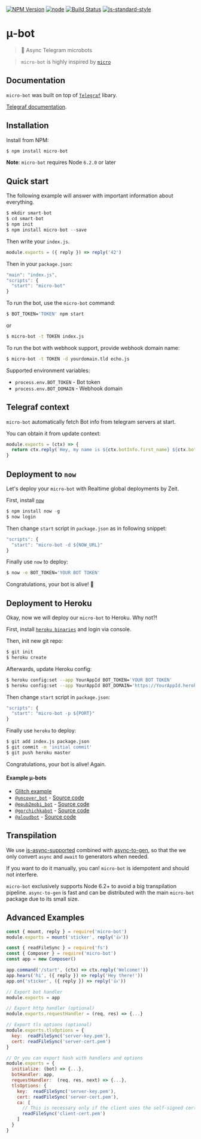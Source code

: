[![NPM Version](https://img.shields.io/npm/v/micro-bot.svg?style=flat-square)](https://www.npmjs.com/package/micro-bot)
[![node](https://img.shields.io/node/v/micro-bot.svg?style=flat-square)](https://www.npmjs.com/package/micro-bot)
[![Build Status](https://img.shields.io/travis/telegraf/micro-bot.svg?branch=master&style=flat-square)](https://travis-ci.org/telegraf/micro-bot)
[![js-standard-style](https://img.shields.io/badge/code%20style-standard-brightgreen.svg?style=flat-square)](http://standardjs.com/)

# μ-bot
> 🤖 Async Telegram microbots

> `micro-bot` is highly inspired by [`micro`](https://github.com/zeit/micro/) 

## Documentation

`micro-bot` was built on top of [`Telegraf`](https://github.com/telegraf/telegraf) libary.

[Telegraf documentation](http://telegraf.js.org).

## Installation

Install from NPM:

```js
$ npm install micro-bot
```

**Note**: `micro-bot` requires Node `6.2.0` or later

## Quick start

The following example will answer with important information about everything.

```js
$ mkdir smart-bot
$ cd smart-bot
$ npm init
$ npm install micro-bot --save
```

Then write your `index.js`.

```js
module.exports = ({ reply }) => reply('42')
```

Then in your `package.json`:

```js
"main": "index.js",
"scripts": {
  "start": "micro-bot"
}
```

To run the bot, use the `micro-bot` command:

```bash
$ BOT_TOKEN='TOKEN' npm start
```

or

```bash
$ micro-bot -t TOKEN index.js
```

To run the bot with webhook support, provide webhook domain name:

```bash
$ micro-bot -t TOKEN -d yourdomain.tld echo.js
```

Supported environment variables:

* `process.env.BOT_TOKEN` - Bot token
* `process.env.BOT_DOMAIN` - Webhook domain

## Telegraf context

`micro-bot` automatically fetch Bot info from telegram servers at start.

You can obtain it from update context:

```js
module.exports = (ctx) => {
  return ctx.reply(`Hey, my name is ${ctx.botInfo.first_name} ${ctx.botInfo.last_name}`)
}
```

## Deployment to `now`

Let's deploy your `micro-bot` with Realtime global deployments by Zeit.

First, install [`now`](https://zeit.co/now) 
```js
$ npm install now -g
$ now login
```

Then change `start` script in `package.json` as in following snippet:

```js
"scripts": {
  "start": "micro-bot -d ${NOW_URL}"
}
```

Finally use `now` to deploy:

```bash
$ now -e BOT_TOKEN='YOUR BOT TOKEN'
```

Congratulations, your bot is alive! 🎉

## Deployment to Heroku

Okay, now we will deploy our `micro-bot` to Heroku. Why not?!

First, install [`heroku binaries`](https://devcenter.heroku.com/articles/getting-started-with-nodejs#set-up) and login via console.

Then, init new git repo:
```bash
$ git init
$ heroku create
```

Afterwards, update Heroku config:

```bash
$ heroku config:set --app YourAppId BOT_TOKEN='YOUR BOT TOKEN'
$ heroku config:set --app YourAppId BOT_DOMAIN='https://YourAppId.herokuappp.com'
```

Then change `start` script in `package.json`:

```js
"scripts": {
  "start": "micro-bot -p ${PORT}"
}
```

Finally use `heroku` to deploy:

```bash
$ git add index.js package.json
$ git commit -m 'initial commit'
$ git push heroku master
```

Congratulations, your bot is alive! Again.

#### Example μ-bots

* [Glitch example](https://glitch.com/edit/#!/dashing-light)
* [`@uncover_bot`](https://telegram.me/uncover_bot) - [Source code](https://uncover.now.sh/_src)
* [`@epub2mobi_bot`](https://telegram.me/epub2mobi_bot) - [Source code](https://epub2mobi.now.sh/_src)
* [`@gorchichkabot`](https://bot.gorchichka.com) - [Source code](https://github.com/agudulin/gorchichkabot)
* [`@aloudbot`](https://telegram.me/aloudbot) - [Source code](https://github.com/shrynx/aloudbot)

## Transpilation

We use [is-async-supported](https://github.com/timneutkens/is-async-supported) combined with [async-to-gen](https://github.com/leebyron/async-to-gen),
so that the we only convert `async` and `await` to generators when needed.

If you want to do it manually, you can! `micro-bot` is idempotent and should not interfere.

`micro-bot` exclusively supports Node 6.2+ to avoid a big transpilation pipeline.
`async-to-gen` is fast and can be distributed with the main `micro-bot` package due to its small size.

## Advanced Examples

```js
const { mount, reply } = require('micro-bot')
module.exports = mount('sticker', reply('👍'))
```

```js
const { readFileSync } = require('fs')
const { Composer } = require('micro-bot')
const app = new Composer()

app.command('/start', (ctx) => ctx.reply('Welcome!'))
app.hears('hi', ({ reply }) => reply('Hey there!'))
app.on('sticker', ({ reply }) => reply('👍'))

// Export bot handler
module.exports = app

// Export http handler (optional)
module.exports.requestHandler = (req, res) => {...}

// Export tls options (optional)
module.exports.tlsOptions = {
  key:  readFileSync('server-key.pem'),
  cert: readFileSync('server-cert.pem')
}

// Or you can export hash with handlers and options
module.exports = {
  initialize: (bot) => {...},
  botHandler: app,
  requestHandler:  (req, res, next) => {...},
  tlsOptions: {
    key:  readFileSync('server-key.pem'),
    cert: readFileSync('server-cert.pem'),
    ca: [
      // This is necessary only if the client uses the self-signed certificate.
      readFileSync('client-cert.pem')
    ]
  }
}
```
